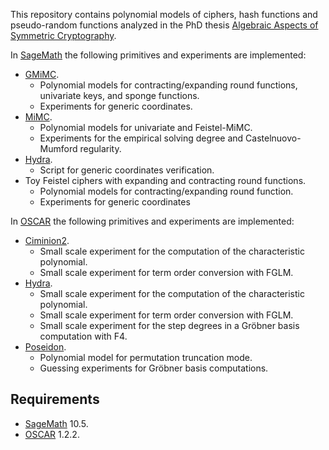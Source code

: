 This repository contains polynomial models of ciphers, hash functions and pseudo-random functions analyzed in the PhD thesis [Algebraic Aspects of Symmetric Cryptography]().

In [SageMath](https://www.sagemath.org/) the following primitives and experiments are implemented:
- [GMiMC](https://doi.org/10.1007/978-3-030-29962-0_8).
    - Polynomial models for contracting/expanding round functions, univariate keys, and sponge functions.
    - Experiments for generic coordinates.
- [MiMC](https://doi.org/10.1007/978-3-662-53887-6_7).
    - Polynomial models for univariate and Feistel-MiMC.
    - Experiments for the empirical solving degree and Castelnuovo-Mumford regularity.
- [Hydra](https://doi.org/10.1007/978-3-031-30634-1_9).
    - Script for generic coordinates verification.
- Toy Feistel ciphers with expanding and contracting round functions.
    - Polynomial models for contracting/expanding round function.
    - Experiments for generic coordinates

In [OSCAR](https://www.oscar-system.org/) the following primitives and experiments are implemented:
- [Ciminion2](https://doi.org/10.46586/tosc.v2025.i1.240-275).
    - Small scale experiment for the computation of the characteristic polynomial.
    - Small scale experiment for term order conversion with FGLM.
- [Hydra](https://doi.org/10.1007/978-3-031-30634-1_9).
    - Small scale experiment for the computation of the characteristic polynomial.
    - Small scale experiment for term order conversion with FGLM.
    - Small scale experiment for the step degrees in a Gröbner basis computation with F4.
- [Poseidon](https://www.usenix.org/conference/usenixsecurity21/presentation/grassi).
    - Polynomial model for permutation truncation mode.
    - Guessing experiments for Gröbner basis computations.


## Requirements
- [SageMath](https://www.sagemath.org/) 10.5.
- [OSCAR](https://www.oscar-system.org/) 1.2.2.
